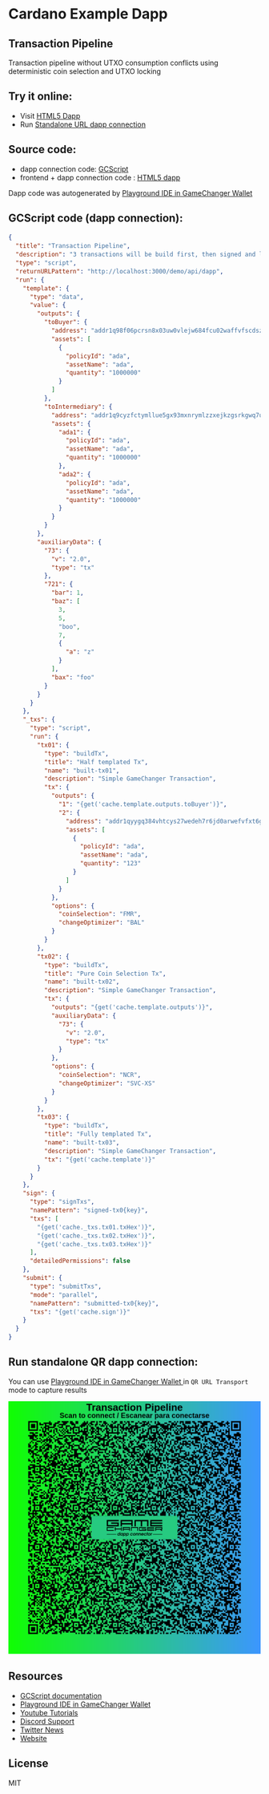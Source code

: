 
# Cardano Example Dapp

## **Transaction Pipeline**

Transaction pipeline without UTXO consumption conflicts using deterministic coin selection and UTXO locking


## Try it online: 

-  Visit [HTML5 Dapp](https://raw.githubusercontent.com/GameChangerFinance/gamechanger.wallet/main/examples/Transaction%20Pipeline.html)
-  Run [Standalone URL dapp connection](https://beta-wallet.gamechanger.finance/api/2/run/1-H4sIAAAAAAAAA6VV227bOBD9FUIv3QVcW5YcK8nb1otuC3TboHEXBYqioMWRTIciZZK6Gvn3DikndlvDizR6kCjycDjnzIW7wHIrILgOlppKQ1PLlSQ3vATBJQSjgIFJNS_dNIJiYg8wQxouBFkBWVVcMJJxbeyI2DVIYngugREqGRHUgiamWhXcWjdnHYQYWgCxvIAxWa5BA-GGSEUkIERlBI9hqiCp4mgMBAyOrSCllQHyz4JoMKBrMOTT8vMHQzKlCdB07fai-YLQyqqCWp5SITpiFaG14gwNykzw1Bq0ZRtAVx0aidqudDIMbPFfg620_PTx3Q1Ft7Vjv7a2vJ5MhEKba2XsdRyG4YRBoSa05BNGy9JtrBC7CywUpaPux4NtRi1FQE1F5adVZcvKGo9Qr6oOtBtSxpAbzvrRdHt1mYXzMtVGXrZhXDVhLWDTzC9nWVqFUUOzrM5Mykwfsk2-ZfPNvA6zNJzJC1jn0VXUtbXBD0qlt9ui3WayTLqqkUm3jWrTyQRdosaAc-TLLigVytO9Zf58-rD2HqP1OLOtqMS06XBiGvonuP96jxKqtxKlKoBxqruTXNKuz1LbFQIluMjbq7hopcbfvm9hc9fnRt_lzTapyg3M8idxKWWfanrExZ1Op-77m5RGbi16hgF8EFq1XDg9_nbRR2NJ7N41AqNxeEg827oTk8h7vKKYCtMRfnsMSjy6wKFSwSgZISsE9yi4W21xnOHCcNQ325qjdDuk8j4j23B6tOyLdtk6D_Yt4A0VWDz7vGXEr8mBpAPbl97Czz3hluMGLEkELtZU5ljsR73EmW9_Snb0ItjlYP94kWLFwvjhyPEeM95Xw4s_73F7dCqRui7fxpezem3TzkRJAwzWiZ5vWEh1A1gRrZ3nebMRLCw2TysKGs3ai_xZRRHFriAwIsqL5Em7Tnb70MgQ9Prfj7gr9Yp9QFjBe1f_wau_3gU-mih2dDZcNxV2zYVrkI92T8csenbMzoZrCNNT8vy8Mu8Xp5W5_W_x8vPtozjxWXFeV77tn0_m-PeEOamGU8G75q6-4yrE3yXW5XD64TIZbkjnxe4Ountv2iXbD8ZdRY9d1eHrDbSD0qcA0f8B4gPgqyNtKRfAbrBbc2OGSGRUGHAE_FV9TMFPDCQKxdxUSTXeqyB-pfVwz__C7Ae3HPu9Yt8BcfDlmIMIAAA)

## Source code:

- dapp connection code: [GCScript](Transaction%20Pipeline.gcscript)
- frontend + dapp connection code : [HTML5 dapp](Transaction%20Pipeline.html)

Dapp code was autogenerated by [Playground IDE in GameChanger Wallet ](https://beta-wallet.gamechanger.finance/playground)

## GCScript code (dapp connection):
```json
{
  "title": "Transaction Pipeline",
  "description": "3 transactions will be build first, then signed and later submitted at the same time. There is no need of random coin selection because GC reserves UTXOs for each of them automatically to avoid conflicts between them",
  "type": "script",
  "returnURLPattern": "http://localhost:3000/demo/api/dapp",
  "run": {
    "template": {
      "type": "data",
      "value": {
        "outputs": {
          "toBuyer": {
            "address": "addr1q98f06pcrsn8x03uw0vlejw684fcu02waffvfscdsz0djgqd6j6v0fc04n5ehg292yxvs292vesrqqmxqfnp7yuwn7yq2vsyn7",
            "assets": [
              {
                "policyId": "ada",
                "assetName": "ada",
                "quantity": "1000000"
              }
            ]
          },
          "toIntermediary": {
            "address": "addr1q9cyzfctymllue5gx93mxnrymlzzxejkzgsrkgwq7upje4gd6j6v0fc04n5ehg292yxvs292vesrqqmxqfnp7yuwn7yqpnzcra",
            "assets": {
              "ada1": {
                "policyId": "ada",
                "assetName": "ada",
                "quantity": "1000000"
              },
              "ada2": {
                "policyId": "ada",
                "assetName": "ada",
                "quantity": "1000000"
              }
            }
          }
        },
        "auxiliaryData": {
          "73": {
            "v": "2.0",
            "type": "tx"
          },
          "721": {
            "bar": 1,
            "baz": [
              3,
              5,
              "boo",
              7,
              {
                "a": "z"
              }
            ],
            "bax": "foo"
          }
        }
      }
    },
    "_txs": {
      "type": "script",
      "run": {
        "tx01": {
          "type": "buildTx",
          "title": "Half templated Tx",
          "name": "built-tx01",
          "description": "Simple GameChanger Transaction",
          "tx": {
            "outputs": {
              "1": "{get('cache.template.outputs.toBuyer')}",
              "2": {
                "address": "addr1qyygq384vhtcys27wedeh7r6jd0arwefvfxt6ggwjld0mjqd6j6v0fc04n5ehg292yxvs292vesrqqmxqfnp7yuwn7yqa24x5g",
                "assets": [
                  {
                    "policyId": "ada",
                    "assetName": "ada",
                    "quantity": "123"
                  }
                ]
              }
            },
            "options": {
              "coinSelection": "FMR",
              "changeOptimizer": "BAL"
            }
          }
        },
        "tx02": {
          "type": "buildTx",
          "title": "Pure Coin Selection Tx",
          "name": "built-tx02",
          "description": "Simple GameChanger Transaction",
          "tx": {
            "outputs": "{get('cache.template.outputs')}",
            "auxiliaryData": {
              "73": {
                "v": "2.0",
                "type": "tx"
              }
            },
            "options": {
              "coinSelection": "NCR",
              "changeOptimizer": "SVC-XS"
            }
          }
        },
        "tx03": {
          "type": "buildTx",
          "title": "Fully templated Tx",
          "name": "built-tx03",
          "description": "Simple GameChanger Transaction",
          "tx": "{get('cache.template')}"
        }
      }
    },
    "sign": {
      "type": "signTxs",
      "namePattern": "signed-tx0{key}",
      "txs": [
        "{get('cache._txs.tx01.txHex')}",
        "{get('cache._txs.tx02.txHex')}",
        "{get('cache._txs.tx03.txHex')}"
      ],
      "detailedPermissions": false
    },
    "submit": {
      "type": "submitTxs",
      "mode": "parallel",
      "namePattern": "submitted-tx0{key}",
      "txs": "{get('cache.sign')}"
    }
  }
}
```

## Run standalone QR dapp connection: 

You can use [Playground IDE in GameChanger Wallet ](https://beta-wallet.gamechanger.finance/playground) in `QR URL Transport` mode to capture results

[![QR URL Transport](Transaction%20Pipeline.png)](https://beta-wallet.gamechanger.finance/api/2/run/1-H4sIAAAAAAAAA6VV227bOBD9FUIv3QVcW5YcK8nb1otuC3TboHEXBYqioMWRTIciZZK6Gvn3DikndlvDizR6kCjycDjnzIW7wHIrILgOlppKQ1PLlSQ3vATBJQSjgIFJNS_dNIJiYg8wQxouBFkBWVVcMJJxbeyI2DVIYngugREqGRHUgiamWhXcWjdnHYQYWgCxvIAxWa5BA-GGSEUkIERlBI9hqiCp4mgMBAyOrSCllQHyz4JoMKBrMOTT8vMHQzKlCdB07fai-YLQyqqCWp5SITpiFaG14gwNykzw1Bq0ZRtAVx0aidqudDIMbPFfg620_PTx3Q1Ft7Vjv7a2vJ5MhEKba2XsdRyG4YRBoSa05BNGy9JtrBC7CywUpaPux4NtRi1FQE1F5adVZcvKGo9Qr6oOtBtSxpAbzvrRdHt1mYXzMtVGXrZhXDVhLWDTzC9nWVqFUUOzrM5Mykwfsk2-ZfPNvA6zNJzJC1jn0VXUtbXBD0qlt9ui3WayTLqqkUm3jWrTyQRdosaAc-TLLigVytO9Zf58-rD2HqP1OLOtqMS06XBiGvonuP96jxKqtxKlKoBxqruTXNKuz1LbFQIluMjbq7hopcbfvm9hc9fnRt_lzTapyg3M8idxKWWfanrExZ1Op-77m5RGbi16hgF8EFq1XDg9_nbRR2NJ7N41AqNxeEg827oTk8h7vKKYCtMRfnsMSjy6wKFSwSgZISsE9yi4W21xnOHCcNQ325qjdDuk8j4j23B6tOyLdtk6D_Yt4A0VWDz7vGXEr8mBpAPbl97Czz3hluMGLEkELtZU5ljsR73EmW9_Snb0ItjlYP94kWLFwvjhyPEeM95Xw4s_73F7dCqRui7fxpezem3TzkRJAwzWiZ5vWEh1A1gRrZ3nebMRLCw2TysKGs3ai_xZRRHFriAwIsqL5Em7Tnb70MgQ9Prfj7gr9Yp9QFjBe1f_wau_3gU-mih2dDZcNxV2zYVrkI92T8csenbMzoZrCNNT8vy8Mu8Xp5W5_W_x8vPtozjxWXFeV77tn0_m-PeEOamGU8G75q6-4yrE3yXW5XD64TIZbkjnxe4Ountv2iXbD8ZdRY9d1eHrDbSD0qcA0f8B4gPgqyNtKRfAbrBbc2OGSGRUGHAE_FV9TMFPDCQKxdxUSTXeqyB-pfVwz__C7Ae3HPu9Yt8BcfDlmIMIAAA)

## Resources
- [GCScript documentation](https://beta-wallet.gamechanger.finance/doc/api/v2/api.html)
- [Playground IDE in GameChanger Wallet ](https://beta-wallet.gamechanger.finance/playground)
- [Youtube Tutorials](https://www.youtube.com/@gamechanger.finance)
- [Discord Support](https://discord.gg/vpbfyRaDKG)
- [Twitter News](https://twitter.com/GameChangerOk)
- [Website](https://gamechanger.finance)

## License
MIT 
    
